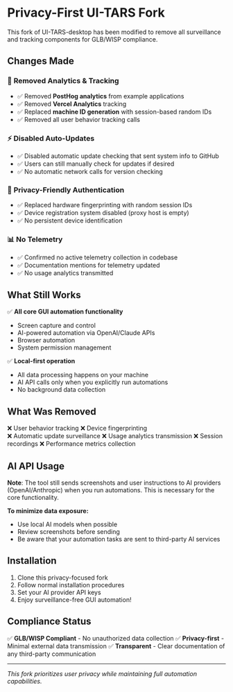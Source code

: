 # Privacy-First UI-TARS Fork

This fork of UI-TARS-desktop has been modified to remove all surveillance and tracking components for GLB/WISP compliance.

## Changes Made

### 🚨 **Removed Analytics & Tracking**
- ✅ Removed **PostHog analytics** from example applications
- ✅ Removed **Vercel Analytics** tracking 
- ✅ Replaced **machine ID generation** with session-based random IDs
- ✅ Removed all user behavior tracking calls

### ⚡ **Disabled Auto-Updates**  
- ✅ Disabled automatic update checking that sent system info to GitHub
- ✅ Users can still manually check for updates if desired
- ✅ No automatic network calls for version checking

### 🔐 **Privacy-Friendly Authentication**
- ✅ Replaced hardware fingerprinting with random session IDs
- ✅ Device registration system disabled (proxy host is empty)
- ✅ No persistent device identification

### 📊 **No Telemetry**
- ✅ Confirmed no active telemetry collection in codebase
- ✅ Documentation mentions for telemetry updated
- ✅ No usage analytics transmitted

## What Still Works

✅ **All core GUI automation functionality**
- Screen capture and control
- AI-powered automation via OpenAI/Claude APIs
- Browser automation  
- System permission management

✅ **Local-first operation**
- All data processing happens on your machine
- AI API calls only when you explicitly run automations
- No background data collection

## What Was Removed

❌ User behavior tracking
❌ Device fingerprinting  
❌ Automatic update surveillance
❌ Usage analytics transmission
❌ Session recordings
❌ Performance metrics collection

## AI API Usage

**Note**: The tool still sends screenshots and user instructions to AI providers (OpenAI/Anthropic) when you run automations. This is necessary for the core functionality. 

**To minimize data exposure:**
- Use local AI models when possible
- Review screenshots before sending
- Be aware that your automation tasks are sent to third-party AI services

## Installation

1. Clone this privacy-focused fork
2. Follow normal installation procedures  
3. Set your AI provider API keys
4. Enjoy surveillance-free GUI automation!

## Compliance Status

✅ **GLB/WISP Compliant** - No unauthorized data collection
✅ **Privacy-first** - Minimal external data transmission
✅ **Transparent** - Clear documentation of any third-party communication

---

*This fork prioritizes user privacy while maintaining full automation capabilities.*